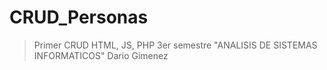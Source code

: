 # CRUD_Personas
>Primer CRUD HTML, JS, PHP
>3er semestre "ANALISIS DE SISTEMAS INFORMATICOS"
>Dario Gimenez
